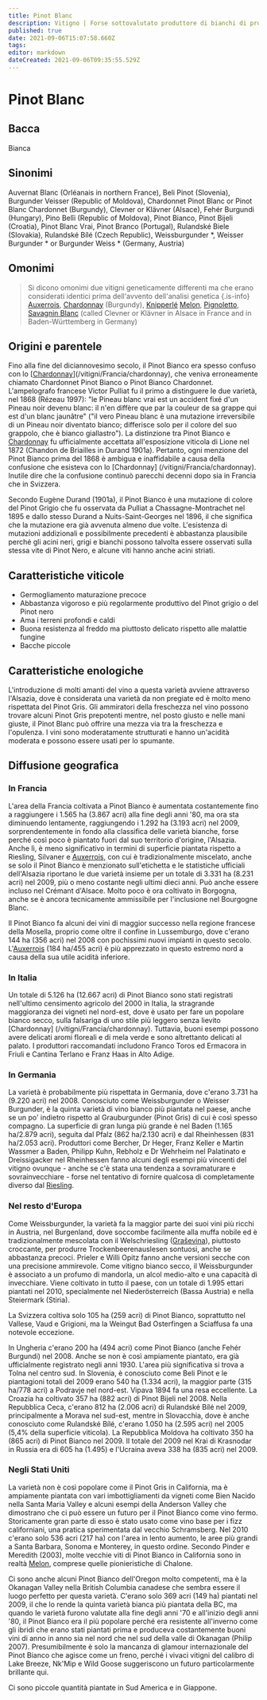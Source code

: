 ```yaml
---
title: Pinot Blanc
description: Vitigno | Forse sottovalutato produttore di bianchi di pronta beva, medio corpo e piacevoli. Facile da coltivare.
published: true
date: 2021-09-06T15:07:58.660Z
tags: 
editor: markdown
dateCreated: 2021-09-06T09:35:55.529Z
---
```


# Pinot Blanc

## Bacca
Bianca

## Sinonimi
Auvernat Blanc (Orléanais in northern France), Beli Pinot (Slovenia), Burgunder Veisser (Republic of Moldova), Chardonnet Pinot Blanc or Pinot Blanc Chardonnet (Burgundy), Clevner or Klävner (Alsace), Fehér Burgundi (Hungary), Pino Belîi (Republic of Moldova), Pinot Bianco, Pinot Bijeli (Croatia), Pinot Blanc Vrai, Pinot Branco (Portugal), Rulandské Biele (Slovakia), Rulandské Bílé (Czech Republic), Weissburgunder *, Weisser Burgunder * or Burgunder Weiss * (Germany, Austria)

## Omonimi
> Si dicono omonimi due vitigni geneticamente differenti ma che erano considerati identici prima dell'avvento dell'analisi genetica
{.is-info}
[Auxerrois](/vitigni/Francia/auxerrois), [Chardonnay](/vitigni/Francia/chardonnay) (Burgundy), [Knipperlé](/vitigni/knipperle) [Melon](/vitigni/melon), [Pignoletto](/vitigni/Italia/pignoletto), [Savagnin Blanc](/vitigni/Francia/savagnin-blanc) (called Clevner or Klävner in Alsace in France and in Baden-Württemberg in Germany)




## Origini e parentele

Fino alla fine del diciannovesimo secolo, il Pinot Bianco era spesso confuso con lo [[Chardonnay](/vitigni/Francia/chardonnay)](/vitigni/Francia/chardonnay), che veniva erroneamente chiamato Chardonnet Pinot Bianco o Pinot Bianco Chardonnet. L'ampelografo francese Victor Pulliat fu il primo a distinguere le due varietà, nel 1868 (Rézeau 1997): "le Pineau blanc vrai est un accident fixé d'un Pineau noir devenu blanc: il n'en diffère que par la couleur de sa grappe qui est d'un blanc jaunâtre" ("il vero Pineau blanc è una mutazione irreversibile di un Pineau noir diventato bianco; differisce solo per il colore del suo grappolo, che è bianco giallastro"). La distinzione tra Pinot Bianco e [Chardonnay](/vitigni/Francia/chardonnay) fu ufficialmente accettata all'esposizione viticola di Lione nel 1872 (Chandon de Briailles in Durand 1901a). Pertanto, ogni menzione del Pinot Bianco prima del 1868 è ambigua e inaffidabile a causa della confusione che esisteva con lo [Chardonnay] (/vitigni/Francia/chardonnay). Inutile dire che la confusione continuò parecchi decenni dopo sia in Francia che in Svizzera.

Secondo Eugène Durand (1901a), il Pinot Bianco è una mutazione di colore del Pinot Grigio che fu osservata da Pulliat a Chassagne-Montrachet nel 1895 e dallo stesso Durand a Nuits-Saint-Georges nel 1896, il che significa che la mutazione era già avvenuta almeno due volte. L'esistenza di mutazioni addizionali e possibilmente precedenti è abbastanza plausibile perché gli acini neri, grigi e bianchi possono talvolta essere osservati sulla stessa vite di Pinot Nero, e alcune viti hanno anche acini striati.

## Caratteristiche viticole

- Germogliamento maturazione precoce 
- Abbastanza vigoroso e più regolarmente produttivo del Pinot grigio o del Pinot nero 
- Ama i terreni profondi e caldi
- Buona resistenza al freddo ma piuttosto delicato rispetto alle malattie fungine
- Bacche piccole

## Caratteristiche enologiche

L'introduzione di molti amanti del vino a questa varietà avviene attraverso l'Alsazia, dove è considerata una varietà da non pregiate ed è molto meno rispettata del Pinot Gris. Gli ammiratori della freschezza nel vino possono trovare alcuni Pinot Gris prepotenti mentre, nel posto giusto e nelle mani giuste, il Pinot Blanc può offrire una mezza via tra la freschezza e l'opulenza. I vini sono moderatamente strutturati e hanno un'acidità moderata e possono essere usati per lo spumante.

## Diffusione geografica

### In Francia

L'area della Francia coltivata a Pinot Bianco è aumentata costantemente fino a raggiungere i 1.565 ha (3.867 acri) alla fine degli anni '80, ma ora sta diminuendo lentamente, raggiungendo i 1.292 ha (3.193 acri) nel 2009, sorprendentemente in fondo alla classifica delle varietà bianche, forse perché così poco è piantato fuori dal suo territorio d'origine, l'Alsazia. Anche lì, è meno significativo in termini di superficie piantata rispetto a Riesling, Silvaner e [Auxerrois](/vitigni/Francia/auxerrois), con cui è tradizionalmente miscelato, anche se solo il Pinot Bianco è menzionato sull'etichetta e le statistiche ufficiali dell'Alsazia riportano le due varietà insieme per un totale di 3.331 ha (8.231 acri) nel 2009, più o meno costante negli ultimi dieci anni. Può anche essere incluso nel Crémant d'Alsace. Molto poco è ora coltivato in Borgogna, anche se è ancora tecnicamente ammissibile per l'inclusione nel Bourgogne Blanc.

Il Pinot Bianco fa alcuni dei vini di maggior successo nella regione francese della Mosella, proprio come oltre il confine in Lussemburgo, dove c'erano 144 ha (356 acri) nel 2008 con pochissimi nuovi impianti in questo secolo. L'[Auxerrois](/vitigni/Francia/auxerrois) (184 ha/455 acri) è più apprezzato in questo estremo nord a causa della sua utile acidità inferiore.

### In Italia

Un totale di 5.126 ha (12.667 acri) di Pinot Bianco sono stati registrati nell'ultimo censimento agricolo del 2000 in Italia, la stragrande maggioranza dei vigneti nel nord-est, dove è usato per fare un popolare bianco secco, sulla falsariga di uno stile più leggero senza lievito [Chardonnay] (/vitigni/Francia/chardonnay). Tuttavia, buoni esempi possono avere delicati aromi floreali e di mela verde e sono altrettanto delicati al palato. I produttori raccomandati includono Franco Toros ed Ermacora in Friuli e Cantina Terlano e Franz Haas in Alto Adige.

### In Germania

La varietà è probabilmente più rispettata in Germania, dove c'erano 3.731 ha (9.220 acri) nel 2008. Conosciuto come Weissburgunder o Weisser Burgunder, è la quinta varietà di vino bianco più piantata nel paese, anche se un po' indietro rispetto al Grauburgunder (Pinot Gris) di cui è così spesso compagno. La superficie di gran lunga più grande è nel Baden (1.165 ha/2.879 acri), seguita dal Pfalz (862 ha/2.130 acri) e dal Rheinhessen (831 ha/2.053 acri). Produttori come Bercher, Dr Heger, Franz Keller e Martin Wassmer a Baden, Philipp Kuhn, Rebholz e Dr Wehrheim nel Palatinato e Dreissigacker nel Rheinhessen fanno alcuni degli esempi più vincenti del vitigno ovunque - anche se c'è stata una tendenza a sovramaturare e sovrainvecchiare - forse nel tentativo di fornire qualcosa di completamente diverso dal [Riesling](/vitigni/Germania/riesling).

### Nel resto d'Europa

Come Weissburgunder, la varietà fa la maggior parte dei suoi vini più ricchi in Austria, nel Burgenland, dove soccombe facilmente alla muffa nobile ed è tradizionalmente mescolata con il Welschriesling ([Graševina](/vitigni/Croazia/grasevina)), piuttosto croccante, per produrre Trockenbeerenauslesen sontuosi, anche se abbastanza precoci. Prieler e Willi Opitz fanno anche versioni secche con una precisione ammirevole. Come vitigno bianco secco, il Weissburgunder è associato a un profumo di mandorla, un alcol medio-alto e una capacità di invecchiare. Viene coltivato in tutto il paese, con un totale di 1.995 ettari piantati nel 2010, specialmente nel Niederösterreich (Bassa Austria) e nella Steiermark (Stiria).

La Svizzera coltiva solo 105 ha (259 acri) di Pinot Bianco, soprattutto nel Vallese, Vaud e Grigioni, ma la Weingut Bad Osterfingen a Sciaffusa fa una notevole eccezione.

In Ungheria c'erano 200 ha (494 acri) come Pinot Bianco (anche Fehér Burgundi) nel 2008. Anche se non è così ampiamente piantato, era già ufficialmente registrato negli anni 1930. L'area più significativa si trova a Tolna nel centro sud. In Slovenia, è conosciuto come Beli Pinot e le piantagioni totali del 2009 erano 540 ha (1.334 acri), la maggior parte (315 ha/778 acri) a Podravje nel nord-est. Vipava 1894 fa una resa eccellente. La Croazia ha coltivato 357 ha (882 acri) di Pinot Bijeli nel 2008. Nella Repubblica Ceca, c'erano 812 ha (2.006 acri) di Rulandské Bílé nel 2009, principalmente a Morava nel sud-est, mentre in Slovacchia, dove è anche conosciuto come Rulandské Bílé, c'erano 1.050 ha (2.595 acri) nel 2005 (5,4% della superficie viticola). La Repubblica Moldova ha coltivato 350 ha (865 acri) di Pinot Bianco nel 2009. Il totale del 2009 nel Krai di Krasnodar in Russia era di 605 ha (1.495) e l'Ucraina aveva 338 ha (835 acri) nel 2009.

### Negli Stati Uniti

La varietà non è così popolare come il Pinot Gris in California, ma è ampiamente piantata con vari imbottigliamenti da vigneti come Bien Nacido nella Santa Maria Valley e alcuni esempi della Anderson Valley che dimostrano che ci può essere un futuro per il Pinot Bianco come vino fermo. Storicamente gran parte di esso è stato usato come vino base per i fizz californiani, una pratica sperimentata dal vecchio Schramsberg. Nel 2010 c'erano solo 536 acri (217 ha) con l'area in lento aumento, le aree più grandi a Santa Barbara, Sonoma e Monterey, in questo ordine. Secondo Pinder e Meredith (2003), molte vecchie viti di Pinot Bianco in California sono in realtà [Melon](/vitigni/melon), comprese quelle pionieristiche di Chalone.

Ci sono anche alcuni Pinot Bianco dell'Oregon molto competenti, ma è la Okanagan Valley nella British Columbia canadese che sembra essere il luogo perfetto per questa varietà. C'erano solo 369 acri (149 ha) piantati nel 2009, il che lo rende la quinta varietà bianca più piantata della BC, ma quando le varietà furono valutate alla fine degli anni '70 e all'inizio degli anni '80, il Pinot Bianco era il più popolare perché era resistente all'inverno come gli ibridi che erano stati piantati prima e produceva costantemente buoni vini di anno in anno sia nel nord che nel sud della valle di Okanagan (Philip 2007). Presumibilmente è solo la mancanza di glamour internazionale del Pinot Bianco che agisce come un freno, perché i vivaci vitigni del calibro di Lake Breeze, Nk'Mip e Wild Goose suggeriscono un futuro particolarmente brillante qui.

Ci sono piccole quantità piantate in Sud America e in Giappone.